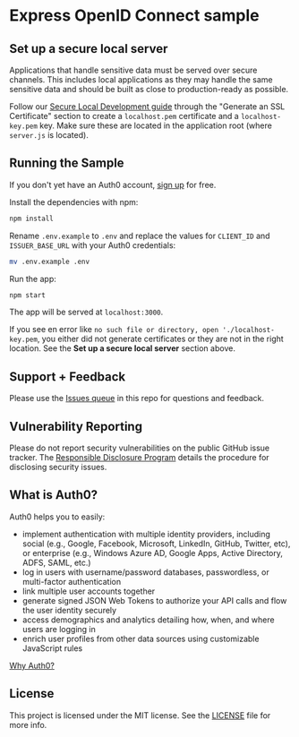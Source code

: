 # Express OpenID Connect sample

## Set up a secure local server

Applications that handle sensitive data must be served over secure channels. This includes local applications as they may handle the same sensitive data and should be built as close to production-ready as possible.

Follow our [Secure Local Development guide](https://auth0.com/docs/libraries/secure-local-development) through the "Generate an SSL Certificate" section to create a `localhost.pem` certificate and a `localhost-key.pem` key. Make sure these are located in the application root (where `server.js` is located).

## Running the Sample

If you don't yet have an Auth0 account, [sign up](https://auth0.com/signup) for free.

Install the dependencies with npm:

```bash
npm install
```

Rename `.env.example` to `.env` and replace the values for `CLIENT_ID` and `ISSUER_BASE_URL` with your Auth0 credentials:

```bash
mv .env.example .env
```

Run the app:

```bash
npm start
```

The app will be served at `localhost:3000`.

If you see en error like `no such file or directory, open './localhost-key.pem`, you either did not generate certificates or they are not in the right location. See the **Set up a secure local server** section above.

## Support + Feedback

Please use the [Issues queue](https://github.com/auth0-samples/auth0-express-webapp-sample/issues) in this repo for questions and feedback.

## Vulnerability Reporting

Please do not report security vulnerabilities on the public GitHub issue tracker. The [Responsible Disclosure Program](https://auth0.com/whitehat) details the procedure for disclosing security issues.

## What is Auth0?

Auth0 helps you to easily:

- implement authentication with multiple identity providers, including social (e.g., Google, Facebook, Microsoft, LinkedIn, GitHub, Twitter, etc), or enterprise (e.g., Windows Azure AD, Google Apps, Active Directory, ADFS, SAML, etc.)
- log in users with username/password databases, passwordless, or multi-factor authentication
- link multiple user accounts together
- generate signed JSON Web Tokens to authorize your API calls and flow the user identity securely
- access demographics and analytics detailing how, when, and where users are logging in
- enrich user profiles from other data sources using customizable JavaScript rules

[Why Auth0?](https://auth0.com/why-auth0)

## License

This project is licensed under the MIT license. See the [LICENSE](LICENSE) file for more info.
